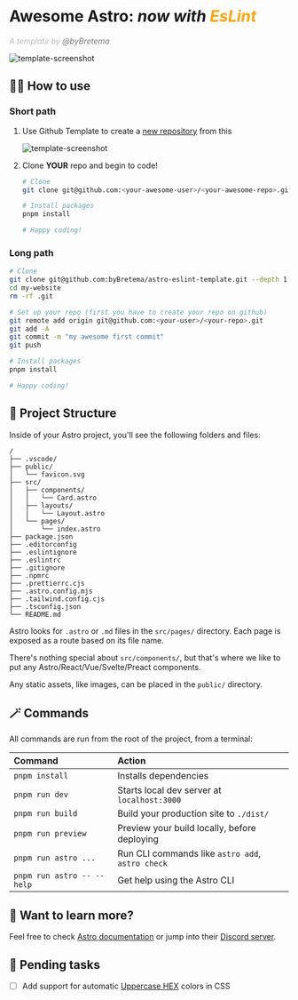 # Awesome Astro: _now with <span style="color:orange">EsLint</span>_

_<span style="color:#BBB">A template by <span style="color:#777">@byBretema</span></span>_

![template-screenshot](./docs/template-screenshot.png)

## 🙋‍♂️ How to use

### Short path

1. Use Github Template to create a [new repository](https://docs.github.com/en/repositories/creating-and-managing-repositories/creating-a-repository-from-a-template) from this

   ![template-screenshot](./docs/github-template.png)

2. Clone **YOUR** repo and begin to code!

   ```bash
   # Clone
   git clone git@github.com:<your-awesome-user>/<your-awesome-repo>.git

   # Install packages
   pnpm install

   # Happy coding!
   ```

### Long path

```bash
# Clone
git clone git@github.com:byBretema/astro-eslint-template.git --depth 1
cd my-website
rm -rf .git

# Set up your repo (first you have to create your repo on github)
git remote add origin git@github.com:<your-user>/<your-repo>.git
git add -A
git commit -m "my awesome first commit"
git push

# Install packages
pnpm install

# Happy coding!
```

## 🚀 Project Structure

Inside of your Astro project, you'll see the following folders and files:

```
/
├── .vscode/
├── public/
│   └── favicon.svg
├── src/
│   ├── components/
│   │   └── Card.astro
│   ├── layouts/
│   │   └── Layout.astro
│   └── pages/
│       └── index.astro
├── package.json
├── .editorconfig
├── .eslintignore
├── .eslintrc
├── .gitignore
├── .npmrc
├── .prettierrc.cjs
├── .astro.config.mjs
├── .tailwind.config.cjs
├── .tsconfig.json
└── README.md
```

Astro looks for `.astro` or `.md` files in the `src/pages/` directory. Each page is exposed as a route based on its file name.

There's nothing special about `src/components/`, but that's where we like to put any Astro/React/Vue/Svelte/Preact components.

Any static assets, like images, can be placed in the `public/` directory.

## 🪄 Commands

All commands are run from the root of the project, from a terminal:

| Command                    | Action                                           |
| :------------------------- | :----------------------------------------------- |
| `pnpm install`             | Installs dependencies                            |
| `pnpm run dev`             | Starts local dev server at `localhost:3000`      |
| `pnpm run build`           | Build your production site to `./dist/`          |
| `pnpm run preview`         | Preview your build locally, before deploying     |
| `pnpm run astro ...`       | Run CLI commands like `astro add`, `astro check` |
| `pnpm run astro -- --help` | Get help using the Astro CLI                     |

## 👀 Want to learn more?

Feel free to check [Astro documentation](https://docs.astro.build) or jump into their [Discord server](https://astro.build/chat).

## 📝 Pending tasks

- [ ] Add support for automatic [Uppercase HEX](https://github.com/prettier/prettier/issues/5158) colors in CSS
